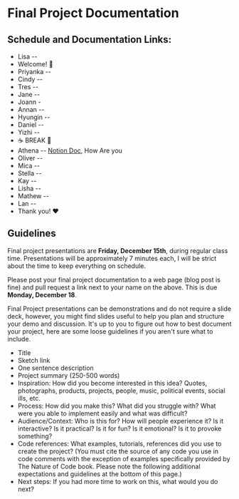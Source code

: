 # Final Project Documentation

## Schedule and Documentation Links:

- Lisa --
- Welcome! 👋
- Priyanka --
- Cindy --
- Tres --
- Jane --
- Joann - 
- Annan --
- Hyungin --
- Daniel -- 
- Yizhi --
- ☕️ BREAK 🍹
- Athena -- [Notion Doc](https://www.notion.so/athenazhou/Documentation-5eada2f2b9694a01a9efb24b89e30bd4?pvs=4), How Are you
- Oliver --
- Mica -- 
- Stella --
- Kay --
- Lisha --
- Mathew -- 
- Lan -- 
- Thank you! ❤️

## Guidelines

Final project presentations are **Friday, December 15th**, during regular class time. Presentations will be approximately 7 minutes each, I will be strict about the time to keep everything on schedule.

Please post your final project documentation to a web page (blog post is fine) and pull request a link next to your name on the above. This is due **Monday, December 18**.

Final Project presentations can be demonstrations and do not require a slide deck, however, you might find slides useful to help you plan and structure your demo and discussion. It's up to you to figure out how to best document your project, here are some loose guidelines if you aren't sure what to include.

- Title
- Sketch link
- One sentence description
- Project summary (250-500 words)
- Inspiration: How did you become interested in this idea? Quotes, photographs, products, projects, people, music, political events, social ills, etc.
- Process: How did you make this? What did you struggle with? What were you able to implement easily and what was difficult?
- Audience/Context: Who is this for? How will people experience it? Is it interactive? Is it practical? Is it for fun? Is it emotional? Is it to provoke something?
- Code references: What examples, tutorials, references did you use to create the project? (You must cite the source of any code you use in code comments with the exception of examples specifically provided by The Nature of Code book. Please note the following additional expectations and guidelines at the bottom of this page.)
- Next steps: If you had more time to work on this, what would you do next?
